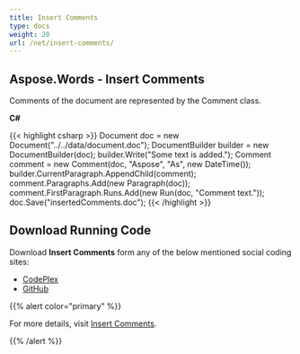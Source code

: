 ```yaml
---
title: Insert Comments
type: docs
weight: 20
url: /net/insert-comments/
---
```


## **Aspose.Words - Insert Comments**

Comments of the document are represented by the Comment class.

**C#**

{{< highlight csharp >}}
Document doc = new Document("../../data/document.doc");
DocumentBuilder builder = new DocumentBuilder(doc);
builder.Write("Some text is added.");
Comment comment = new Comment(doc, "Aspose", "As", new DateTime());
builder.CurrentParagraph.AppendChild(comment);
comment.Paragraphs.Add(new Paragraph(doc));
comment.FirstParagraph.Runs.Add(new Run(doc, "Comment text."));
doc.Save("insertedComments.doc");
{{< /highlight >}}

## **Download Running Code**

Download **Insert Comments** form any of the below mentioned social coding sites:

- [CodePlex](https://asposenpoi.codeplex.com/downloads/get/1475288)
- [GitHub](https://github.com/aspose-words/Aspose.Words-for-.NET/releases/download/Aspose.Words_Features_Missing_in_NPOI_v_1.0/Insert.Comments.Aspose.Words.zip)

{{% alert color="primary" %}} 

For more details, visit [Insert Comments](https://docs.aspose.com/words/net/insert-comments/).

{{% /alert %}}
